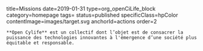 title=Missions
date=2019-01-31
type=org_openCiLife_block
category=homepage
tags=
status=published
specificClass=hpColor
contentImage=images/target.svg
anchorId=actions
order=2
~~~~~~
**Open Cylife** est un collectif dont l’objet est de consacrer la puissance des technologies innovantes à l'émergence d’une société plus équitable et responsable.